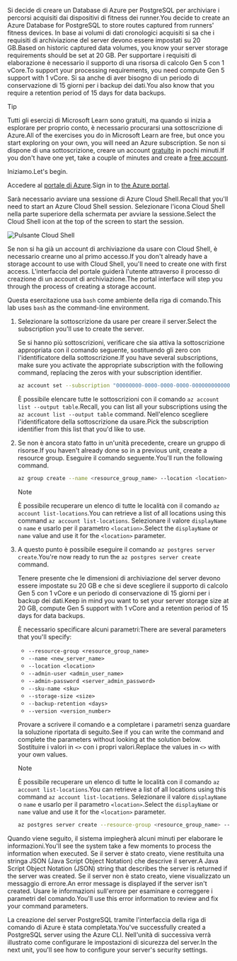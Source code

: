 <span data-ttu-id="9c7cb-101">Si decide di creare un Database di Azure per PostgreSQL per archiviare i percorsi acquisiti dai dispositivi di fitness dei runner.</span><span class="sxs-lookup"><span data-stu-id="9c7cb-101">You decide to create an Azure Database for PostgreSQL to store routes captured from runners' fitness devices.</span></span> <span data-ttu-id="9c7cb-102">In base ai volumi di dati cronologici acquisiti si sa che i requisiti di archiviazione del server devono essere impostati su 20 GB.</span><span class="sxs-lookup"><span data-stu-id="9c7cb-102">Based on historic captured data volumes, you know your server storage requirements should be set at 20 GB.</span></span> <span data-ttu-id="9c7cb-103">Per supportare i requisiti di elaborazione è necessario il supporto di una risorsa di calcolo Gen 5 con 1 vCore.</span><span class="sxs-lookup"><span data-stu-id="9c7cb-103">To support your processing requirements, you need compute Gen 5 support with 1 vCore.</span></span> <span data-ttu-id="9c7cb-104">Si sa anche di aver bisogno di un periodo di conservazione di 15 giorni per i backup dei dati.</span><span class="sxs-lookup"><span data-stu-id="9c7cb-104">You also know that you require a retention period of 15 days for data backups.</span></span>

> [!TIP]
> <span data-ttu-id="9c7cb-105">Tutti gli esercizi di Microsoft Learn sono gratuiti, ma quando si inizia a esplorare per proprio conto, è necessario procurarsi una sottoscrizione di Azure.</span><span class="sxs-lookup"><span data-stu-id="9c7cb-105">All of the exercises you do in Microsoft Learn are free, but once you start exploring on your own, you will need an Azure subscription.</span></span> <span data-ttu-id="9c7cb-106">Se non si dispone di una sottoscrizione, creare un account [gratuito](https://azure.microsoft.com/free/?WT.mc_id=A261C142F) in pochi minuti.</span><span class="sxs-lookup"><span data-stu-id="9c7cb-106">If you don't have one yet, take a couple of minutes and create a [free account](https://azure.microsoft.com/free/?WT.mc_id=A261C142F).</span></span>

<span data-ttu-id="9c7cb-107">Iniziamo.</span><span class="sxs-lookup"><span data-stu-id="9c7cb-107">Let's begin.</span></span>

<span data-ttu-id="9c7cb-108">Accedere al [portale di Azure](https://portal.azure.com?azure-portal=true).</span><span class="sxs-lookup"><span data-stu-id="9c7cb-108">Sign in to [the Azure portal](https://portal.azure.com?azure-portal=true).</span></span>

<span data-ttu-id="9c7cb-109">Sarà necessario avviare una sessione di Azure Cloud Shell.</span><span class="sxs-lookup"><span data-stu-id="9c7cb-109">Recall that you'll need to start an Azure Cloud Shell session.</span></span> <span data-ttu-id="9c7cb-110">Selezionare l'icona Cloud Shell nella parte superiore della schermata per avviare la sessione.</span><span class="sxs-lookup"><span data-stu-id="9c7cb-110">Select the Cloud Shell icon at the top of the screen to start the session.</span></span>

![Pulsante Cloud Shell](../media-draft/cloud-shell-button.png)

<span data-ttu-id="9c7cb-112">Se non si ha già un account di archiviazione da usare con Cloud Shell, è necessario crearne uno al primo accesso.</span><span class="sxs-lookup"><span data-stu-id="9c7cb-112">If you don't already have a storage account to use with Cloud Shell, you'll need to create one with first access.</span></span> <span data-ttu-id="9c7cb-113">L'interfaccia del portale guiderà l'utente attraverso il processo di creazione di un account di archiviazione.</span><span class="sxs-lookup"><span data-stu-id="9c7cb-113">The portal interface will step you through the process of creating a storage account.</span></span>

<span data-ttu-id="9c7cb-114">Questa esercitazione usa `bash` come ambiente della riga di comando.</span><span class="sxs-lookup"><span data-stu-id="9c7cb-114">This lab uses `bash` as the command-line environment.</span></span>

1. <span data-ttu-id="9c7cb-115">Selezionare la sottoscrizione da usare per creare il server.</span><span class="sxs-lookup"><span data-stu-id="9c7cb-115">Select the subscription you'll use to create the server.</span></span>

    <span data-ttu-id="9c7cb-116">Se si hanno più sottoscrizioni, verificare che sia attiva la sottoscrizione appropriata con il comando seguente, sostituendo gli zero con l'identificatore della sottoscrizione.</span><span class="sxs-lookup"><span data-stu-id="9c7cb-116">If you have several subscriptions, make sure you activate the appropriate subscription with the following command, replacing the zeros with your subscription identifier.</span></span>

    ``` bash
    az account set --subscription "00000000-0000-0000-0000-000000000000"
    ```

    <span data-ttu-id="9c7cb-117">È possibile elencare tutte le sottoscrizioni con il comando `az account list --output table`.</span><span class="sxs-lookup"><span data-stu-id="9c7cb-117">Recall, you can list all your subscriptions using the `az account list --output table` command.</span></span> <span data-ttu-id="9c7cb-118">Nell'elenco scegliere l'identificatore della sottoscrizione da usare.</span><span class="sxs-lookup"><span data-stu-id="9c7cb-118">Pick the subscription identifier from this list that you'd like to use.</span></span>

1. <span data-ttu-id="9c7cb-119">Se non è ancora stato fatto in un'unità precedente, creare un gruppo di risorse.</span><span class="sxs-lookup"><span data-stu-id="9c7cb-119">If you haven't already done so in a previous unit, create a resource group.</span></span> <span data-ttu-id="9c7cb-120">Eseguire il comando seguente.</span><span class="sxs-lookup"><span data-stu-id="9c7cb-120">You'll run the following command.</span></span>

    ```bash
    az group create --name <resource_group_name> --location <location>
    ```

    > [!Note]
    > <span data-ttu-id="9c7cb-121">È possibile recuperare un elenco di tutte le località con il comando `az account list-locations`.</span><span class="sxs-lookup"><span data-stu-id="9c7cb-121">You can retrieve a list of all locations using this command `az account list-locations`.</span></span> <span data-ttu-id="9c7cb-122">Selezionare il valore `displayName` o `name` e usarlo per il parametro `<location>`.</span><span class="sxs-lookup"><span data-stu-id="9c7cb-122">Select the `displayName` or `name` value and use it for the `<location>` parameter.</span></span>

1. <span data-ttu-id="9c7cb-123">A questo punto è possibile eseguire il comando `az postgres server create`.</span><span class="sxs-lookup"><span data-stu-id="9c7cb-123">You're now ready to run the `az postgres server create` command.</span></span>

    <span data-ttu-id="9c7cb-124">Tenere presente che le dimensioni di archiviazione del server devono essere impostate su 20 GB e che si deve scegliere il supporto di calcolo Gen 5 con 1 vCore e un periodo di conservazione di 15 giorni per i backup dei dati.</span><span class="sxs-lookup"><span data-stu-id="9c7cb-124">Keep in mind you want to set your server storage size at 20 GB, compute Gen 5 support with 1 vCore and a retention period of 15 days for data backups.</span></span>

    <span data-ttu-id="9c7cb-125">È necessario specificare alcuni parametri:</span><span class="sxs-lookup"><span data-stu-id="9c7cb-125">There are several parameters that you'll specify:</span></span>

    - `--resource-group <resource_group_name>`
    - `--name <new_server_name>`
    - `--location <location>`
    - `--admin-user <admin_user_name>`
    - `--admin-password <server_admin_password>`
    - `--sku-name <sku>`
    - `--storage-size <size>`
    - `--backup-retention <days>`
    - `--version <version_number>`

    <span data-ttu-id="9c7cb-126">Provare a scrivere il comando e a completare i parametri senza guardare la soluzione riportata di seguito.</span><span class="sxs-lookup"><span data-stu-id="9c7cb-126">See if you can write the command and complete the parameters without looking at the solution below.</span></span> <span data-ttu-id="9c7cb-127">Sostituire i valori in `<>` con i propri valori.</span><span class="sxs-lookup"><span data-stu-id="9c7cb-127">Replace the values in `<>` with your own values.</span></span>

    > [!NOTE]
    > <span data-ttu-id="9c7cb-128">È possibile recuperare un elenco di tutte le località con il comando `az account list-locations`.</span><span class="sxs-lookup"><span data-stu-id="9c7cb-128">You can retrieve a list of all locations using this command `az account list-locations`.</span></span> <span data-ttu-id="9c7cb-129">Selezionare il valore `displayName` o `name` e usarlo per il parametro `<location>`.</span><span class="sxs-lookup"><span data-stu-id="9c7cb-129">Select the `displayName` or `name` value and use it for the `<location>` parameter.</span></span>

    ```bash
    az postgres server create --resource-group <resource_group_name> --name <unique_server_name>  --location "UK West" --admin-user <server_admin_login_id> --admin-password <server_admin_password> --sku-name B_Gen5_1 --storage-size 20480 --backup-retention 15 --version 10
    ```

<span data-ttu-id="9c7cb-130">Quando viene seguito, il sistema impiegherà alcuni minuti per elaborare le informazioni.</span><span class="sxs-lookup"><span data-stu-id="9c7cb-130">You'll see the system take a few moments to process the information when executed.</span></span> <span data-ttu-id="9c7cb-131">Se il server è stato creato, viene restituita una stringa JSON (Java Script Object Notation) che descrive il server.</span><span class="sxs-lookup"><span data-stu-id="9c7cb-131">A Java Script Object Notation (JSON) string that describes the server is returned if the server was created.</span></span> <span data-ttu-id="9c7cb-132">Se il server non è stato creato, viene visualizzato un messaggio di errore.</span><span class="sxs-lookup"><span data-stu-id="9c7cb-132">An error message is displayed if the server isn't created.</span></span> <span data-ttu-id="9c7cb-133">Usare le informazioni sull'errore per esaminare e correggere i parametri del comando.</span><span class="sxs-lookup"><span data-stu-id="9c7cb-133">You'll use this error information to review and fix your command parameters.</span></span>

<span data-ttu-id="9c7cb-134">La creazione del server PostgreSQL tramite l'interfaccia della riga di comando di Azure è stata completata.</span><span class="sxs-lookup"><span data-stu-id="9c7cb-134">You've successfully created a PostgreSQL server using the Azure CLI.</span></span> <span data-ttu-id="9c7cb-135">Nell'unità di successiva verrà illustrato come configurare le impostazioni di sicurezza del server.</span><span class="sxs-lookup"><span data-stu-id="9c7cb-135">In the next unit, you'll see how to configure your server's security settings.</span></span>
